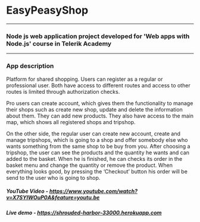 # EasyPeasyShop
---

### Node js web application project developed for 'Web apps with Node.js' course in Telerik Academy
---
### App description
Platform for shared shopping. Users can register as a regular or professional user. Both have access to different routes and access to other routes is limited through authorization checks. 

Pro users can create account, which gives them the functionality to manage their shops such as create new shop, update and delete the information about them. They can add new products.  They also have access to the main map, which shows all registered shops and tripshop.

On the other side, the regular user can create new account, create and manage tripshops, which is going to a shop and offer somebody else who wants something from the same shop to be buy from you.  After choosing a tripshop, the user can see the products and the quantity he wants and can added to the basket. When he is finished, he can checks its order in the basket menu and change the quantity or remove the product. When everything looks good, by pressing the ‘Checkout’ button his order will be send to the user who is going to shop. 

##### YouTube Video - https://www.youtube.com/watch?v=X7SYIWOuP0A&feature=youtu.be

##### Live demo - https://shrouded-harbor-33000.herokuapp.com